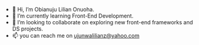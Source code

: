 - 👋 Hi, I’m Obianuju Lilian Onuoha.
- 🌱 I’m currently learning Front-End Development.
- 💞️ I’m looking to collaborate on exploring new front-end frameworks and DS projects.
- 📫 you can reach me on ujunwalilianz@yahoo.com

<!---
DEVLilianML/DEVLilianML is a ✨ special ✨ repository because its `README.md` (this file) appears on your GitHub profile.
You can click the Preview link to take a look at your changes.
--->
